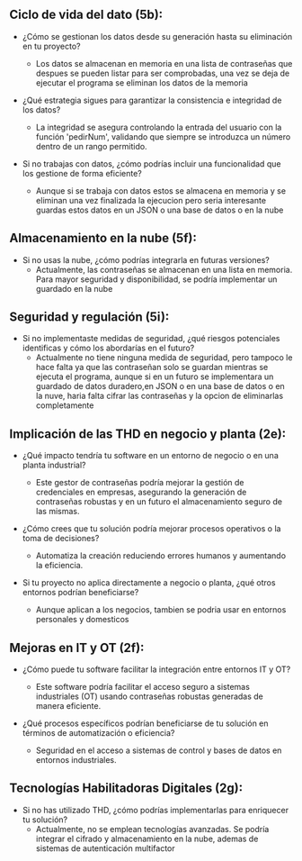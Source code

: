 ## Ciclo de vida del dato (5b):
- ¿Cómo se gestionan los datos desde su generación hasta su eliminación en tu proyecto?
  - Los datos se almacenan en memoria en una lista de contraseñas que despues se pueden listar para ser comprobadas, una vez se deja de ejecutar el programa se eliminan los datos de la memoria


- ¿Qué estrategia sigues para garantizar la consistencia e integridad de los datos?
  - La integridad se asegura controlando la entrada del usuario con la función 'pedirNum', validando que siempre se introduzca un número dentro de un rango permitido. 


- Si no trabajas con datos, ¿cómo podrías incluir una funcionalidad que los gestione de forma eficiente?
  - Aunque si se trabaja con datos estos se almacena en memoria y se eliminan una vez finalizada la ejecucion pero seria interesante guardas estos datos en un JSON o una base de datos o en la nube

## Almacenamiento en la nube (5f):

- Si no usas la nube, ¿cómo podrías integrarla en futuras versiones?
  - Actualmente, las contraseñas se almacenan en una lista en memoria. Para mayor seguridad y disponibilidad, se podría implementar un guardado en la nube

## Seguridad y regulación (5i):

- Si no implementaste medidas de seguridad, ¿qué riesgos potenciales identificas y cómo los abordarías en el futuro?
  - Actualmente no tiene ninguna medida de seguridad, pero tampoco le hace falta ya que las contraseñan solo se guardan mientras se ejecuta el programa, aunque si en un futuro se implementara un guardado de datos duradero,en JSON o en una base de datos o en la nuve, haria falta cifrar las contraseñas y la opcion de eliminarlas completamente

## Implicación de las THD en negocio y planta (2e):
- ¿Qué impacto tendría tu software en un entorno de negocio o en una planta industrial?
  - Este gestor de contraseñas podría mejorar la gestión de credenciales en empresas, asegurando la generación de contraseñas robustas y en un futuro el almacenamiento seguro de las mismas.


- ¿Cómo crees que tu solución podría mejorar procesos operativos o la toma de decisiones?
  - Automatiza la creación reduciendo errores humanos y aumentando la eficiencia.
  

- Si tu proyecto no aplica directamente a negocio o planta, ¿qué otros entornos podrían beneficiarse?
  - Aunque aplican a los negocios, tambien se podria usar en entornos personales y domesticos



## Mejoras en IT y OT (2f):
- ¿Cómo puede tu software facilitar la integración entre entornos IT y OT?
  - Este software podría facilitar el acceso seguro a sistemas industriales (OT) usando contraseñas robustas generadas de manera eficiente.
  

- ¿Qué procesos específicos podrían beneficiarse de tu solución en términos de automatización o eficiencia?
  - Seguridad en el acceso a sistemas de control y bases de datos en entornos industriales.


## Tecnologías Habilitadoras Digitales (2g):

- Si no has utilizado THD, ¿cómo podrías implementarlas para enriquecer tu solución?
  - Actualmente, no se emplean tecnologías avanzadas. Se podría integrar el cifrado y almacenamiento en la nube, ademas de sistemas de autenticación multifactor

